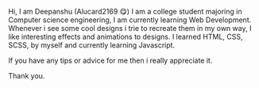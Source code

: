 Hi, I am Deepanshu (Alucard2169 😋) I am a college student majoring in Computer science engineering, I am currently learning Web Development. 
Whenever i see some cool designs i trie to recreate them in my own way, I like interesting effects and animations to designs.
I learned HTML, CSS, SCSS, by myself and currently learning Javascript.

If you have any tips or advice for me then i really appreciate it.

Thank you.
